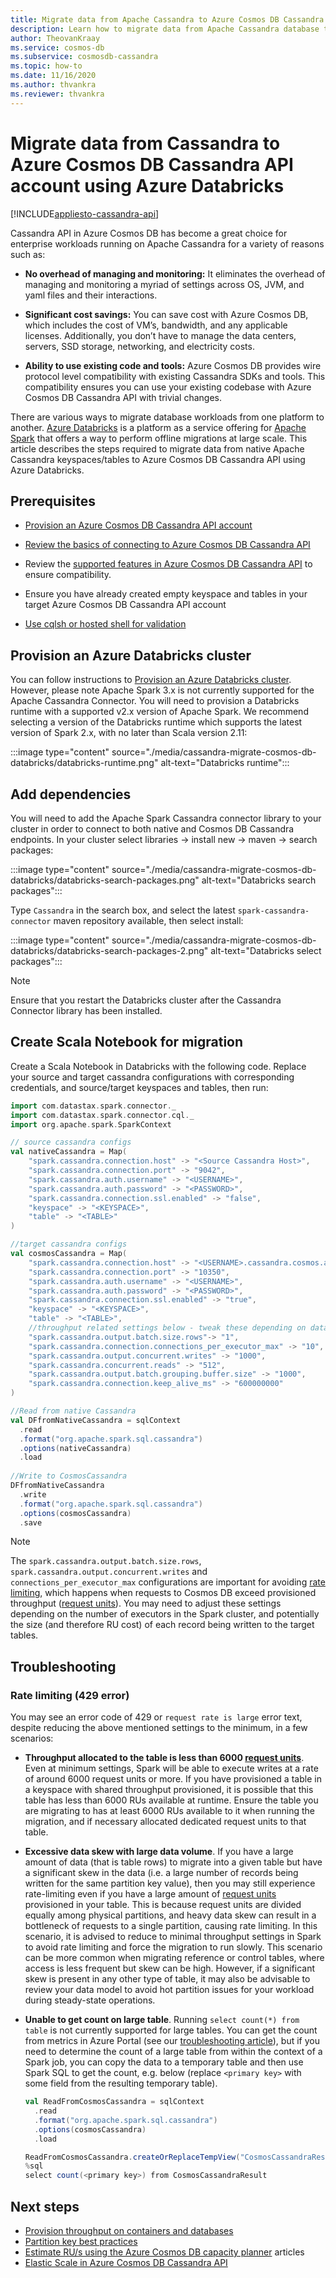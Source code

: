 ```yaml
---
title: Migrate data from Apache Cassandra to Azure Cosmos DB Cassandra API using Databricks (Spark)
description: Learn how to migrate data from Apache Cassandra database to Azure Cosmos DB Cassandra API using Azure Databricks and Spark. 
author: TheovanKraay
ms.service: cosmos-db
ms.subservice: cosmosdb-cassandra
ms.topic: how-to
ms.date: 11/16/2020
ms.author: thvankra
ms.reviewer: thvankra
---
```


# Migrate data from Cassandra to Azure Cosmos DB Cassandra API account using Azure Databricks
[!INCLUDE[appliesto-cassandra-api](includes/appliesto-cassandra-api.md)]

Cassandra API in Azure Cosmos DB has become a great choice for enterprise workloads running on Apache Cassandra for a variety of reasons such as: 

* **No overhead of managing and monitoring:** It eliminates the overhead of managing and monitoring a myriad of settings across OS, JVM, and yaml files and their interactions.

* **Significant cost savings:** You can save cost with Azure Cosmos DB, which includes the cost of VM’s, bandwidth, and any applicable licenses. Additionally, you don’t have to manage the data centers, servers, SSD storage, networking, and electricity costs. 

* **Ability to use existing code and tools:** Azure Cosmos DB provides wire protocol level compatibility with existing Cassandra SDKs and tools. This compatibility ensures you can use your existing codebase with Azure Cosmos DB Cassandra API with trivial changes.

There are various ways to migrate database workloads from one platform to another. [Azure Databricks](https://azure.microsoft.com/services/databricks/) is a platform as a service offering for [Apache Spark](https://spark.apache.org/) that offers a way to perform offline migrations at large scale. This article describes the steps required to migrate data from native Apache Cassandra keyspaces/tables to Azure Cosmos DB Cassandra API using Azure Databricks.

## Prerequisites

* [Provision an Azure Cosmos DB Cassandra API account](create-cassandra-dotnet.md#create-a-database-account)

* [Review the basics of connecting to Azure Cosmos DB Cassandra API](cassandra-spark-generic.md)

* Review the [supported features in Azure Cosmos DB Cassandra API](cassandra-support.md) to ensure compatibility.

* Ensure you have already created empty keyspace and tables in your target Azure Cosmos DB Cassandra API account

* [Use cqlsh or hosted shell for validation](cassandra-support.md#hosted-cql-shell-preview)

## Provision an Azure Databricks cluster

You can follow instructions to [Provision an Azure Databricks cluster](/azure/databricks/scenarios/quickstart-create-databricks-workspace-portal). However, please note Apache Spark 3.x is not currently supported for the Apache Cassandra Connector. You will need to provision a Databricks runtime with a supported v2.x version of Apache Spark. We recommend selecting a version of the Databricks runtime which supports the latest version of Spark 2.x, with no later than Scala version 2.11:

:::image type="content" source="./media/cassandra-migrate-cosmos-db-databricks/databricks-runtime.png" alt-text="Databricks runtime":::


## Add dependencies

You will need to add the Apache Spark Cassandra connector library to your cluster in order to connect to both native and Cosmos DB Cassandra endpoints. In your cluster select libraries -> install new -> maven -> search packages:

:::image type="content" source="./media/cassandra-migrate-cosmos-db-databricks/databricks-search-packages.png" alt-text="Databricks search packages":::

Type `Cassandra` in the search box, and select the latest `spark-cassandra-connector` maven repository available, then select install:

:::image type="content" source="./media/cassandra-migrate-cosmos-db-databricks/databricks-search-packages-2.png" alt-text="Databricks select packages":::

> [!NOTE]
> Ensure that you restart the Databricks cluster after the Cassandra Connector library has been installed.

## Create Scala Notebook for migration

Create a Scala Notebook in Databricks with the following code. Replace your source and target cassandra configurations with corresponding credentials, and source/target keyspaces and tables, then run:

```scala
import com.datastax.spark.connector._
import com.datastax.spark.connector.cql._
import org.apache.spark.SparkContext

// source cassandra configs
val nativeCassandra = Map( 
    "spark.cassandra.connection.host" -> "<Source Cassandra Host>",
    "spark.cassandra.connection.port" -> "9042",
    "spark.cassandra.auth.username" -> "<USERNAME>",
    "spark.cassandra.auth.password" -> "<PASSWORD>",
    "spark.cassandra.connection.ssl.enabled" -> "false",
    "keyspace" -> "<KEYSPACE>",
    "table" -> "<TABLE>"
)

//target cassandra configs
val cosmosCassandra = Map( 
    "spark.cassandra.connection.host" -> "<USERNAME>.cassandra.cosmos.azure.com",
    "spark.cassandra.connection.port" -> "10350",
    "spark.cassandra.auth.username" -> "<USERNAME>",
    "spark.cassandra.auth.password" -> "<PASSWORD>",
    "spark.cassandra.connection.ssl.enabled" -> "true",
    "keyspace" -> "<KEYSPACE>",
    "table" -> "<TABLE>",
    //throughput related settings below - tweak these depending on data volumes. 
    "spark.cassandra.output.batch.size.rows"-> "1",
    "spark.cassandra.connection.connections_per_executor_max" -> "10",
    "spark.cassandra.output.concurrent.writes" -> "1000",
    "spark.cassandra.concurrent.reads" -> "512",
    "spark.cassandra.output.batch.grouping.buffer.size" -> "1000",
    "spark.cassandra.connection.keep_alive_ms" -> "600000000"
)

//Read from native Cassandra
val DFfromNativeCassandra = sqlContext
  .read
  .format("org.apache.spark.sql.cassandra")
  .options(nativeCassandra)
  .load
  
//Write to CosmosCassandra
DFfromNativeCassandra
  .write
  .format("org.apache.spark.sql.cassandra")
  .options(cosmosCassandra)
  .save
```

> [!NOTE]
> The `spark.cassandra.output.batch.size.rows`, `spark.cassandra.output.concurrent.writes` and `connections_per_executor_max` configurations are important for avoiding [rate limiting](/samples/azure-samples/azure-cosmos-cassandra-java-retry-sample/azure-cosmos-db-cassandra-java-retry-sample/), which happens when requests to Cosmos DB exceed provisioned throughput ([request units](./request-units.md)). You may need to adjust these settings depending on the number of executors in the Spark cluster, and potentially the size (and therefore RU cost) of each record being written to the target tables.

## Troubleshooting

### Rate limiting (429 error)
You may see an error code of 429 or `request rate is large` error text, despite reducing the above mentioned settings to the minimum, in a few scenarios:

- **Throughput allocated to the table is less than 6000 [request units](./request-units.md)**. Even at minimum settings, Spark will be able to execute writes at a rate of around 6000 request units or more. If you have provisioned a table in a keyspace with shared throughput provisioned, it is possible that this table has less than 6000 RUs available at runtime. Ensure the table you are migrating to has at least 6000 RUs available to it when running the migration, and if necessary allocated dedicated request units to that table. 
- **Excessive data skew with large data volume**. If you have a large amount of data (that is table rows) to migrate into a given table but have a significant skew in the data (i.e. a large number of records being written for the same partition key value), then you may still experience rate-limiting even if you have a large amount of [request units](./request-units.md) provisioned in your table. This is because request units are divided equally among physical partitions, and heavy data skew can result in a bottleneck of requests to a single partition, causing rate limiting. In this scenario, it is advised to reduce to minimal throughput settings in Spark to avoid rate limiting and force the migration to run slowly. This scenario can be more common when migrating reference or control tables, where access is less frequent but skew can be high. However, if a significant skew is present in any other type of table, it may also be advisable to review your data model to avoid hot partition issues for your workload during steady-state operations. 
- **Unable to get count on large table**. Running `select count(*) from table` is not currently supported for large tables. You can get the count from metrics in Azure Portal (see our [troubleshooting article](cassandra-troubleshoot.md)), but if you need to determine the count of a large table from within the context of a Spark job, you can copy the data to a temporary table and then use Spark SQL to get the count, e.g. below (replace `<primary key>` with some field from the resulting temporary table).

  ```scala
  val ReadFromCosmosCassandra = sqlContext
    .read
    .format("org.apache.spark.sql.cassandra")
    .options(cosmosCassandra)
    .load

  ReadFromCosmosCassandra.createOrReplaceTempView("CosmosCassandraResult")
  %sql
  select count(<primary key>) from CosmosCassandraResult
  ```

## Next steps

* [Provision throughput on containers and databases](set-throughput.md) 
* [Partition key best practices](partitioning-overview.md#choose-partitionkey)
* [Estimate RU/s using the Azure Cosmos DB capacity planner](estimate-ru-with-capacity-planner.md) articles
* [Elastic Scale in Azure Cosmos DB Cassandra API](manage-scale-cassandra.md)
